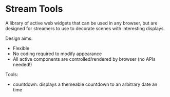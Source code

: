# Stream Tools

A library of active web widgets that can be used in any browser, but are
designed for streamers to use to decorate scenes with interesting displays.

Design aims:

- Flexible
- No coding required to modify appearance
- All active components are controlled/rendered by browser (no APIs needed!)

Tools:

- countdown: displays a themeable countdown to an arbitrary date an time


